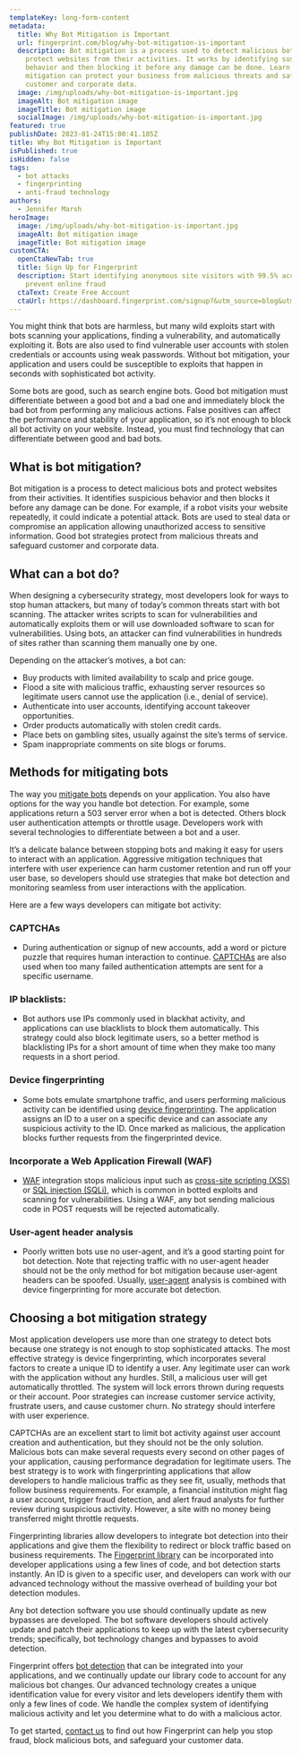 ```yaml
---
templateKey: long-form-content
metadata:
  title: Why Bot Mitigation is Important
  url: fingerprint.com/blog/why-bot-mitigation-is-important
  description: Bot mitigation is a process used to detect malicious bots and
    protect websites from their activities. It works by identifying suspicious
    behavior and then blocking it before any damage can be done. Learn how bot
    mitigation can protect your business from malicious threats and safeguard
    customer and corporate data.
  image: /img/uploads/why-bot-mitigation-is-important.jpg
  imageAlt: Bot mitigation image
  imageTitle: Bot mitigation image
  socialImage: /img/uploads/why-bot-mitigation-is-important.jpg
featured: true
publishDate: 2023-01-24T15:00:41.185Z
title: Why Bot Mitigation is Important
isPublished: true
isHidden: false
tags:
  - bot attacks
  - fingerprinting
  - anti-fraud technology
authors:
  - Jennifer Marsh
heroImage:
  image: /img/uploads/why-bot-mitigation-is-important.jpg
  imageAlt: Bot mitigation image
  imageTitle: Bot mitigation image
customCTA:
  openCtaNewTab: true
  title: Sign Up for Fingerprint
  description: Start identifying anonymous site visitors with 99.5% accuracy to
    prevent online fraud
  ctaText: Create Free Account
  ctaUrl: https://dashboard.fingerprint.com/signup?&utm_source=blog&utm_medium=website&utm_campaign=blog
---
```

You might think that bots are harmless, but many wild exploits start with bots scanning your applications, finding a vulnerability, and automatically exploiting it. Bots are also used to find vulnerable user accounts with stolen credentials or accounts using weak passwords. Without bot mitigation, your application and users could be susceptible to exploits that happen in seconds with sophisticated bot activity.

Some bots are good, such as search engine bots. Good bot mitigation must differentiate between a good bot and a bad one and immediately block the bad bot from performing any malicious actions. False positives can affect the performance and stability of your application, so it’s not enough to block all bot activity on your website. Instead, you must find technology that can differentiate between good and bad bots.

## What is bot mitigation?

Bot mitigation is a process to detect malicious bots and protect websites from their activities. It identifies suspicious behavior and then blocks it before any damage can be done. For example, if a robot visits your website repeatedly, it could indicate a potential attack. Bots are used to steal data or compromise an application allowing unauthorized access to sensitive information. Good bot strategies protect from malicious threats and safeguard customer and corporate data.

## What can a bot do?

When designing a cybersecurity strategy, most developers look for ways to stop human attackers, but many of today’s common threats start with bot scanning. The attacker writes scripts to scan for vulnerabilities and automatically exploits them or will use downloaded software to scan for vulnerabilities. Using bots, an attacker can find vulnerabilities in hundreds of sites rather than scanning them manually one by one.

Depending on the attacker’s motives, a bot can:

* Buy products with limited availability to scalp and price gouge.
* Flood a site with malicious traffic, exhausting server resources so legitimate users cannot use the application (i.e., denial of service).
* Authenticate into user accounts, identifying account takeover opportunities.
* Order products automatically with stolen credit cards.
* Place bets on gambling sites, usually against the site’s terms of service.
* Spam inappropriate comments on site blogs or forums.

## Methods for mitigating bots

The way you [mitigate bots](https://www.citrix.com/solutions/app-delivery-and-security/what-is-bot-mitigation.html) depends on your application. You also have options for the way you handle bot detection. For example, some applications return a 503 server error when a bot is detected. Others block user authentication attempts or throttle usage. Developers work with several technologies to differentiate between a bot and a user. 

It’s a delicate balance between stopping bots and making it easy for users to interact with an application. Aggressive mitigation techniques that interfere with user experience can harm customer retention and run off your user base, so developers should use strategies that make bot detection and monitoring seamless from user interactions with the application.

Here are a few ways developers can mitigate bot activity:

### CAPTCHAs 

* During authentication or signup of new accounts, add a word or picture puzzle that requires human interaction to continue. [CAPTCHAs](https://www.cloudflare.com/learning/bots/how-captchas-work/) are also used when too many failed authentication attempts are sent for a specific username.

### IP blacklists: 

* Bot authors use IPs commonly used in blackhat activity, and applications can use blacklists to block them automatically. This strategy could also block legitimate users, so a better method is blacklisting IPs for a short amount of time when they make too many requests in a short period.

### Device fingerprinting 

* Some bots emulate smartphone traffic, and users performing malicious activity can be identified using [device fingerprinting](https://fingerprint.com/blog/local-device-fingerprint-ios/?utm_source=blog&utm_medium=website&utm_campaign=blog). The application assigns an ID to a user on a specific device and can associate any suspicious activity to the ID. Once marked as malicious, the application blocks further requests from the fingerprinted device.

### Incorporate a Web Application Firewall (WAF)

* [WAF](https://www.cloudflare.com/learning/ddos/glossary/web-application-firewall-waf/) integration stops malicious input such as [cross-site scripting (XSS)](https://portswigger.net/web-security/cross-site-scripting) or [SQL injection (SQLi)](https://portswigger.net/web-security/sql-injection), which is common in botted exploits and scanning for vulnerabilities. Using a WAF, any bot sending malicious code in POST requests will be rejected automatically.

### User-agent header analysis

* Poorly written bots use no user-agent, and it’s a good starting point for bot detection. Note that rejecting traffic with no user-agent header should not be the only method for bot mitigation because user-agent headers can be spoofed. Usually, [user-agent](https://developer.mozilla.org/en-US/docs/Web/HTTP/Headers/User-Agent) analysis is combined with device fingerprinting for more accurate bot detection.

## Choosing a bot mitigation strategy

Most application developers use more than one strategy to detect bots because one strategy is not enough to stop sophisticated attacks. The most effective strategy is device fingerprinting, which incorporates several factors to create a unique ID to identify a user. Any legitimate user can work with the application without any hurdles. Still, a malicious user will get automatically throttled. The system will lock errors thrown during requests or their account. Poor strategies can increase customer service activity, frustrate users, and cause customer churn. No strategy should interfere with user experience.

CAPTCHAs are an excellent start to limit bot activity against user account creation and authentication, but they should not be the only solution. Malicious bots can make several requests every second on other pages of your application, causing performance degradation for legitimate users. The best strategy is to work with fingerprinting applications that allow developers to handle malicious traffic as they see fit, usually, methods that follow business requirements. For example, a financial institution might flag a user account, trigger fraud detection, and alert fraud analysts for further review during suspicious activity. However, a site with no money being transferred might throttle requests.

Fingerprinting libraries allow developers to integrate bot detection into their applications and give them the flexibility to redirect or block traffic based on business requirements. The [Fingerprint library](https://fingerprint.com/sdk-libraries/?utm_source=blog&utm_medium=website&utm_campaign=blog) can be incorporated into developer applications using a few lines of code, and bot detection starts instantly. An ID is given to a specific user, and developers can work with our advanced technology without the massive overhead of building your bot detection modules.

Any bot detection software you use should continually update as new bypasses are developed. The bot software developers should actively update and patch their applications to keep up with the latest cybersecurity trends; specifically, bot technology changes and bypasses to avoid detection.

Fingerprint offers [bot detection](https://fingerprint.com/products/bot-detection/?utm_source=blog&utm_medium=website&utm_campaign=blog) that can be integrated into your applications, and we continually update our library code to account for any malicious bot changes. Our advanced technology creates a unique identification value for every visitor and lets developers identify them with only a few lines of code. We handle the complex system of identifying malicious activity and let you determine what to do with a malicious actor. 

To get started, [contact us](https://fingerprint.com/contact-sales/?utm_source=blog&utm_medium=website&utm_campaign=blog) to find out how Fingerprint can help you stop fraud, block malicious bots, and safeguard your customer data.